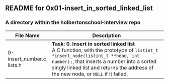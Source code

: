 ## README for 0x01-insert_in_sorted_linked_list ##
### A directory within the holbertonschool-interview repo ###

| File Name | Description |
| --------- | ----------- |
| 0-insert_number.c <br> lists.h | **Task: 0. Insert in sorted linked list** <br> A C function, with the prototype of `listint_t *insert_node(listint_t **head, int number);`, that inserts a number into a sorted singly linked list and returns the address of the new node, or `NULL` if it failed. |
